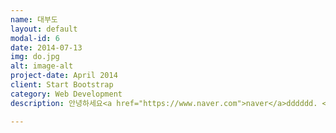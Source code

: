 ```yaml
---
name: 대부도
layout: default
modal-id: 6
date: 2014-07-13
img: do.jpg
alt: image-alt
project-date: April 2014
client: Start Bootstrap
category: Web Development
description: 안녕하세요<a href="https://www.naver.com">naver</a>dddddd. <img src="진해.png"> 

---
```

